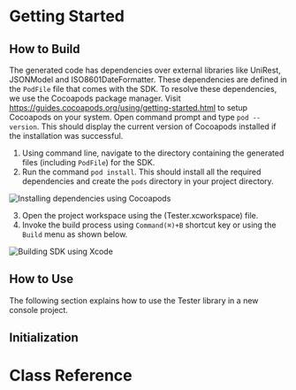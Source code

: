 # Getting Started
## How to Build


The generated code has dependencies over external libraries like UniRest, JSONModel and ISO8601DateFormatter. These dependencies are defined in the ```PodFile``` file that comes with the SDK. 
To resolve these dependencies, we use the Cocoapods package manager.
Visit https://guides.cocoapods.org/using/getting-started.html to setup Cocoapods on your system.
Open command prompt and type ```pod --version```. This should display the current version of Cocoapods installed if the installation was successful.

1. Using command line, navigate to the directory containing the generated files (including ```PodFile```) for the SDK. 
2. Run the command ```pod install```. This should install all the required dependencies and create the ```pods``` directory in your project directory.

![Installing dependencies using Cocoapods](http://apidocs.io/illustration/ObjC?step=AddDependencies&projectName=Tester)

3. Open the project workspace using the (Tester.xcworkspace) file.
4. Invoke the build process using `Command(⌘)+B` shortcut key or using the `Build` menu as shown below.

![Building SDK using Xcode](http://apidocs.io/illustration/ObjC?step=BuildSDK)

## How to Use

The following section explains how to use the Tester library in a new console project.     


## Initialization



# Class Reference
